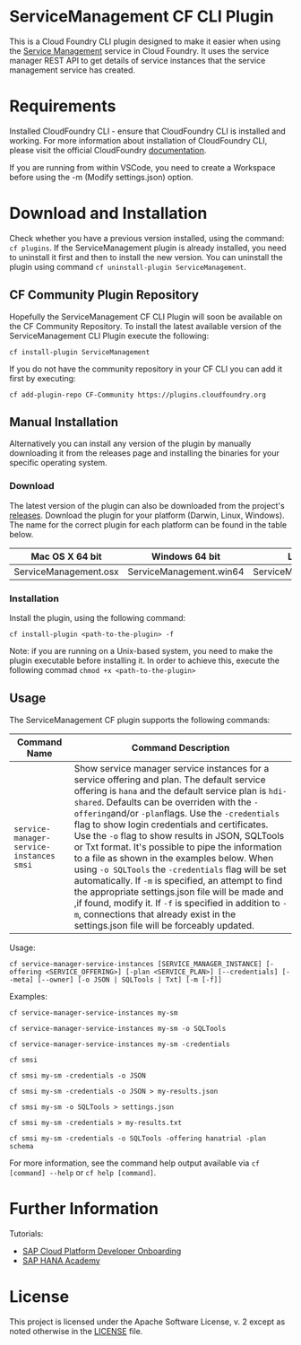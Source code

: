 # ServiceManagement CF CLI Plugin

This is a Cloud Foundry CLI plugin designed to make it easier when using the [Service Management](https://help.sap.com/viewer/product/SERVICEMANAGEMENT/Cloud/en-US) service in Cloud Foundry. It uses the service manager REST API to get details of service instances that the service management service has created.

# Requirements
Installed CloudFoundry CLI - ensure that CloudFoundry CLI is installed and working. For more information about installation of CloudFoundry CLI, please visit the official CloudFoundry [documentation](https://docs.cloudfoundry.org/cf-cli/install-go-cli.html).

If you are running from within VSCode, you need to create a Workspace before using the -m (Modify settings.json) option.

# Download and Installation

Check whether you have a previous version installed, using the command: `cf plugins`. If the ServiceManagement plugin is already installed, you need to uninstall it first and then to install the new version. You can uninstall the plugin using command `cf uninstall-plugin ServiceManagement`.

## CF Community Plugin Repository

Hopefully the ServiceManagement CF CLI Plugin will soon be available on the CF Community Repository. To install the latest available version of the ServiceManagement CLI Plugin execute the following:

`cf install-plugin ServiceManagement`

If you do not have the community repository in your CF CLI you can add it first by executing:

`cf add-plugin-repo CF-Community https://plugins.cloudfoundry.org`

## Manual Installation

Alternatively you can install any version of the plugin by manually downloading it from the releases page and installing the binaries for your specific operating system.

### Download
The latest version of the plugin can also be downloaded from the project's [releases](https://github.com/andrewlunde/ServiceManagement/releases/latest). Download the plugin for your platform (Darwin, Linux, Windows). The name for the correct plugin for each platform can be found in the table below.

Mac OS X 64 bit | Windows 64 bit | Linux 64 bit
--- | --- | ---
ServiceManagement.osx | ServiceManagement.win64 | ServiceManagement.linux64

### Installation
Install the plugin, using the following command:
```
cf install-plugin <path-to-the-plugin> -f
```
Note: if you are running on a Unix-based system, you need to make the plugin executable before installing it. In order to achieve this, execute the following commad `chmod +x <path-to-the-plugin>`

## Usage
The ServiceManagement CF plugin supports the following commands:

Command Name | Command Description
--- | ---
`service-manager-service-instances` `smsi` | Show service manager service instances for a service offering and plan. The default service offering is `hana` and the default service plan is `hdi-shared`. Defaults can be overriden with the `-offering`and/or `-plan`flags. Use the `-credentials` flag to show login credentials and certificates. Use the `-o` flag to show results in JSON, SQLTools or Txt format. It's possible to pipe the information to a file as shown in the examples below. When using `-o SQLTools` the `-credentials` flag will be set automatically. If `-m` is specified, an attempt to find the appropriate settings.json file will be made and ,if found, modify it.  If `-f` is specified in addition to `-m`, connections that already exist in the settings.json file will be forceably updated.

Usage:

```cf service-manager-service-instances [SERVICE_MANAGER_INSTANCE] [-offering <SERVICE_OFFERING>] [-plan <SERVICE_PLAN>] [--credentials] [--meta] [--owner] [-o JSON | SQLTools | Txt] [-m [-f]]```

Examples:

```cf service-manager-service-instances my-sm```

```cf service-manager-service-instances my-sm -o SQLTools```

```cf service-manager-service-instances my-sm -credentials```

```cf smsi```

```cf smsi my-sm -credentials -o JSON```

```cf smsi my-sm -credentials -o JSON > my-results.json```

```cf smsi my-sm -o SQLTools > settings.json```

```cf smsi my-sm -credentials > my-results.txt```

```cf smsi my-sm -credentials -o SQLTools -offering hanatrial -plan schema```

For more information, see the command help output available via `cf [command] --help` or `cf help [command]`.

# Further Information
Tutorials:
- [SAP Cloud Platform Developer Onboarding](https://www.youtube.com/playlist?list=PLkzo92owKnVw3l4fqcLoQalyFi9K4-UdY)
- [SAP HANA Academy](https://www.youtube.com/saphanaacademy)

# License

This project is licensed under the Apache Software License, v. 2 except as noted otherwise in the [LICENSE](https://github.com/saphanaacademy/DefaultEnv/blob/master/LICENSE) file.
